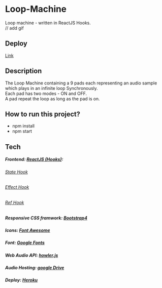 # Loop-Machine
Loop machine - written in ReactJS Hooks.  
// add gif

## Deploy
[Link](https://loop-machine-shir.herokuapp.com/)

## Description
The Loop Machine containing a 9 pads each representing an audio sample which plays in an infinite loop Synchronously.  
Each pad has two modes - ON and OFF.  
A pad repeat the loop as long as the pad is on.  

## How to run this project?
* npm install
* npm start

## Tech
##### Frontend: [ReactJS (Hooks)](https://reactjs.org/docs/hooks-intro.html):
 ###### [State Hook](https://reactjs.org/docs/hooks-state.html)
 ###### [Effect Hook](https://reactjs.org/docs/hooks-effect.html)
 ###### [Ref Hook](https://reactjs.org/docs/hooks-reference.html#useref)  
##### Responsive CSS framwork: [Bootstrap4](https://getbootstrap.com/docs/4.5/getting-started/introduction/)
##### Icons: [Font Awesome](https://fontawesome.com/)
##### Font: [Google Fonts](https://fonts.google.com/)
##### Web Audio API: [howler.js](https://www.npmjs.com/package/howler)
##### Audio Hosting: [google Drive](https://drive.google.com/drive/folders/1He2Edw4_nqS7wtHHq-k9SsqTqeJyPynu?usp=sharing)
##### Deploy: [Heroku](https://www.heroku.com/)
